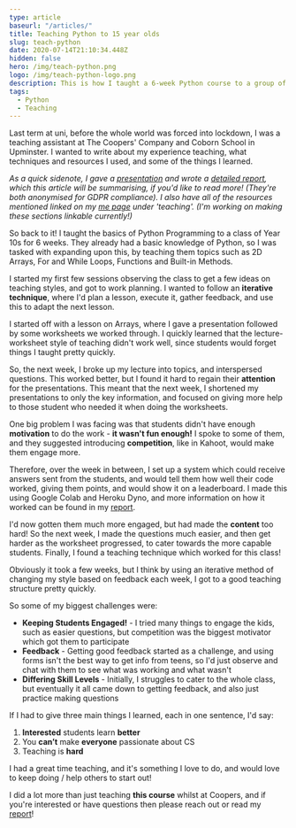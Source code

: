 ```yaml
---
type: article
baseurl: "/articles/"
title: Teaching Python to 15 year olds
slug: teach-python
date: 2020-07-14T21:10:34.448Z
hidden: false
hero: /img/teach-python.png
logo: /img/teach-python-logo.png
description: This is how I taught a 6-week Python course to a group of 15 year olds
tags:
  - Python
  - Teaching
---
```


Last term at uni, before the whole world was forced into lockdown, I was a teaching assistant at The Coopers' Company and Coborn School in Upminster. I wanted to write about my experience teaching, what techniques and resources I used, and some of the things I learned.

_As a quick sidenote, I gave a [presentation](/files/ccsis-presentation.pdf) and wrote a [detailed report](/files/ccsis-report.pdf), which this article will be summarising, if you'd like to read more! (They're both anonymised for GDPR compliance). I also have all of the resources mentioned linked on my [me page](/me) under 'teaching'. (I'm working on making these sections linkable currently!)_

So back to it! I taught the basics of Python Programming to a class of Year 10s for 6 weeks. They already had a basic knowledge of Python, so I was tasked with expanding upon this, by teaching them topics such as 2D Arrays, For and While Loops, Functions and Built-in Methods.

I started my first few sessions observing the class to get a few ideas on teaching styles, and got to work planning. I wanted to follow an <span class="is-red">**iterative technique**</span>, where I'd plan a lesson, execute it, gather feedback, and use this to adapt the next lesson.

I started off with a lesson on Arrays, where I gave a presentation followed by some worksheets we worked through. I quickly learned that the lecture-worksheet style of teaching didn't work well, since students would forget things I taught pretty quickly.

So, the next week, I broke up my lecture into topics, and interspersed questions. This worked better, but I found it hard to regain their <span class="is-red">**attention**</span> for the presentations. This meant that the next week, I shortened my presentations to only the key information, and focused on giving more help to those student who needed it when doing the worksheets.

One big problem I was facing was that students didn't have enough <span class="is-red">**motivation**</span> to do the work - <span class="is-red">**it wasn't fun enough!**</span> I spoke to some of them, and they suggested introducing <span class="is-red">**competition**</span>, like in Kahoot, would make them engage more.

Therefore, over the week in between, I set up a system which could receive answers sent from the students, and would tell them how well their code worked, giving them points, and would show it on a leaderboard. I made this using Google Colab and Heroku Dyno, and more information on how it worked can be found in my [report](/files/ccsis-report.pdf).

I'd now gotten them much more engaged, but had made the <span class="is-red">**content**</span> too hard! So the next week, I made the questions much easier, and then get harder as the worksheet progressed, to cater towards the more capable students. Finally, I found a teaching technique which worked for this class!

Obviously it took a few weeks, but I think by using an iterative method of changing my style based on feedback each week, I got to a good teaching structure pretty quickly.

So some of my biggest challenges were:

- <span class="is-red">**Keeping Students Engaged!**</span> - I tried many things to engage the kids, such as easier questions, but competition was the biggest motivator which got them to participate
- <span class="is-red">**Feedback**</span> - Getting good feedback started as a challenge, and using forms isn't the best way to get info from teens, so I'd just observe and chat with them to see what was working and what wasn't
- <span class="is-red">**Differing Skill Levels**</span> - Initially, I struggles to cater to the whole class, but eventually it all came down to getting feedback, and also just practice making questions

If I had to give three main things I learned, each in one sentence, I'd say:

1. <span class="is-red">**Interested**</span> students learn <span class="is-red">**better**</span>
2. You <span class="is-red">**can’t**</span> make <span class="is-red">**everyone**</span> passionate about CS
3. Teaching is<span class="is-red"> **hard**</span>

I had a great time teaching, and it's something I love to do, and would love to keep doing / help others to start out!

I did a lot more than just teaching **this course** whilst at Coopers, and if you're interested or have questions then please reach out or read my [report](/files/ccsis-report.pdf)!
